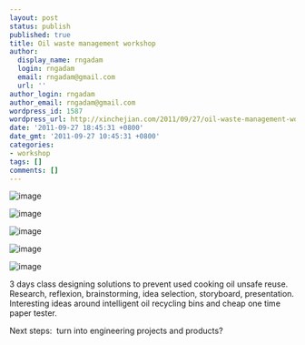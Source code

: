 ```yaml
---
layout: post
status: publish
published: true
title: Oil waste management workshop
author:
  display_name: rngadam
  login: rngadam
  email: rngadam@gmail.com
  url: ''
author_login: rngadam
author_email: rngadam@gmail.com
wordpress_id: 1587
wordpress_url: http://xinchejian.com/2011/09/27/oil-waste-management-workshop/
date: '2011-09-27 18:45:31 +0800'
date_gmt: '2011-09-27 10:45:31 +0800'
categories:
- workshop
tags: []
comments: []
---
```

<p><img style="display:block;margin-right:auto;margin-left:auto;" alt="image" src="http://xinchejian.com/wp-content/uploads/2011/09/wpid-IMG_20110927_164226.jpg" /></p>
<p><img style="display:block;margin-right:auto;margin-left:auto;" alt="image" src="http://xinchejian.com/wp-content/uploads/2011/09/wpid-IMG_20110927_164237.jpg" /></p>
<p><img style="display:block;margin-right:auto;margin-left:auto;" alt="image" src="http://xinchejian.com/wp-content/uploads/2011/09/wpid-IMG_20110927_182333.jpg" /></p>
<p><img style="display:block;margin-right:auto;margin-left:auto;" alt="image" src="http://xinchejian.com/wp-content/uploads/2011/09/wpid-IMG_20110927_180430.jpg" /></p>
<p><img style="display:block;margin-right:auto;margin-left:auto;" alt="image" src="http://xinchejian.com/wp-content/uploads/2011/09/wpid-1317120120643.jpg" /></p>
<p>3 days class designing solutions to prevent used cooking oil unsafe reuse.&nbsp; Research, reflexion, brainstorming, idea selection, storyboard, presentation. Interesting ideas around intelligent oil recycling bins and cheap one time paper tester. </p></p>
<p>Next steps:&nbsp; turn into engineering projects and products?</p></p>

